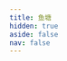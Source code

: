 ```yaml
---
title: 鱼塘
hidden: true
aside: false
nav: false
---
```


<script setup>
import FriendCircle from './.vitepress/theme/components/fc.vue'
</script>

<FriendCircle />